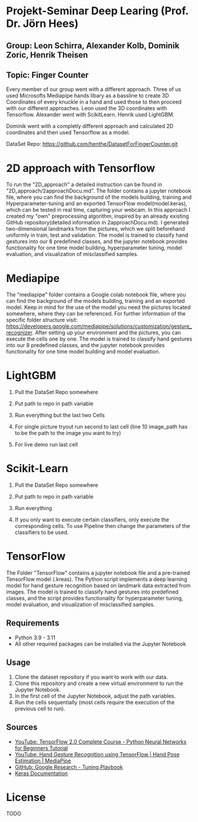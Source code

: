 # Projekt-Seminar Deep Learing (Prof. Dr. Jörn Hees) #
## Group: Leon Schirra, Alexander Kolb, Dominik Zoric, Henrik Theisen ##
## Topic: Finger Counter ##

Every member of our group went with a different approach.
Three of us used Microsofts Mediapipe hands libary as a bassline to create 3D Coordinates of every knuckle in a hand and used those to then proceed with our different approaches.
Leon used the 3D coordinates with Tensorflow.
Alexander went with ScikitLearn.
Henrik used LightGBM.

Dominik went with a completly different approach and calculated 2D coordinates and then used Tensorflow as a model.


DataSet Repo: https://github.com/henthe/DatasetForFingerCounter.git

# 2D approach with Tensorflow
To run the "2D_approach" a detailed instruction can be found in "2D_approach/2approachDocu.md". The folder contains a jupyter notebook file, 
where you can find the background of the models building, training and Hyperparameter-tuning and an exported TensorFlow model(model.keras), 
which can be tested in real time, capturing your webcam. In this approach I created my "own" preprocessing algorithm, inspired by an
already existing GitHub repository(detailed information in 2approachDocu.md). I generated two-dimensional landmarks from the pictures, which
we split beforehand uniformly in train, test and validation.
The model is trained to classify hand gestures into our 8 predefined classes, and the jupyter notebook provides functionality 
for one time model building, hyperparameter tuning, model evaluation, and visualization of misclassified samples.

# Mediapipe
The "mediapipe" folder contains a Google colab notebook file, 
where you can find the background of the models building, training and an exported model. Keep in mind for the use of the model you need the pictures located somewhere,
where they can be referenced. For further information of the specific folder structure visit: https://developers.google.com/mediapipe/solutions/customization/gesture_recognizer.
After setting up your environment and the pictures, you can execute the cells one by one.
The model is trained to classify hand gestures into our 8 predefined classes, and the jupyter notebook provides functionality 
for one time model building and model evaluation.

# LightGBM
1. Pull the DataSet Repo somewhere
2. Put path to repo in path variable
3. Run everything but the last two Cells

4. For single picture tryout run second to last cell (line 10 image_path has to be the path to the image you want to try)

5. For live demo run last cell

# Scikit-Learn
1. Pull the DataSet Repo somewhere
2. Put path to repo in path variable
3. Run everything

4. If you only want to execute certain classifiers, only execute the corresponding cells. To use Pipeline then change the parameters of the classifiers to be used.

# TensorFlow

The Folder "TensorFlow" contains a jupyter notebook file and a pre-trained TensorFlow model (.kreas).
The Python script implements a deep learning model for hand gesture recognition based on landmark data extracted from images. The model is trained to classify hand gestures into predefined classes, and the script provides functionality for hyperparameter tuning, model evaluation, and visualization of misclassified samples.


## Requirements

- Python 3.9 - 3.11
- All other required packages can be installed via the Jupyter Notebook


## Usage

1. Clone the dataset repository if you want to work with our data.
2. Clone this repository and create a new virtual environment to run the Jupyter Notebook.
3. In the first cell of the Jupyter Notebook, adjust the path variables.
4. Run the cells sequentially (most cells require the execution of the previous cell to run).

## Sources

- [YouTube: TensorFlow 2.0 Complete Course - Python Neural Networks for Beginners Tutorial](https://www.youtube.com/watch?v=WVOMGekzbWE&t=2378s)
- [YouTube: Hand Gesture Recognition using TensorFlow | Hand Pose Estimation | MediaPipe](https://www.youtube.com/watch?v=_c_x8A3mNDk&t=7s)
- [GitHub: Google Research - Tuning Playbook](https://github.com/google-research/tuning_playbook)
- [Keras Documentation](https://keras.io/keras_tuner/)

# License

TODO 
